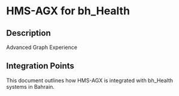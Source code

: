 # HMS-AGX for bh_Health

## Description

Advanced Graph Experience

## Integration Points

This document outlines how HMS-AGX is integrated with bh_Health systems in Bahrain.
